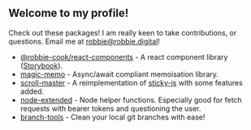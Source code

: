 ## Welcome to my profile!

Check out these packages! I am really keen to take contributions,
or questions. Email me at robbie@robbie.digital!

- [@robbie-cook/react-components](https://www.npmjs.com/package/@robbie-cook/react-components) - A react component library ([Storybook](https://reactcomponents.robbie.digital)).
- [magic-memo](https://www.npmjs.com/package/magic-memo) - Async/await compliant memoisation library.
- [scroll-master](https://www.npmjs.com/package/scroll-master) - A reimplementation of [sticky-js](https://rgalus.github.io/sticky-js/) with some features added.
- [node-extended](https://www.npmjs.com/package/node-extended) - Node helper functions. Especially good for fetch requests with bearer tokens and questioning the user.
- [branch-tools](https://www.npmjs.com/package/branch-tools) - Clean your local git branches with ease!
